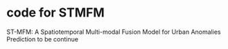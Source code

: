 # code for STMFM
ST-MFM: A Spatiotemporal Multi-modal Fusion Model for Urban Anomalies Prediction
to be continue
